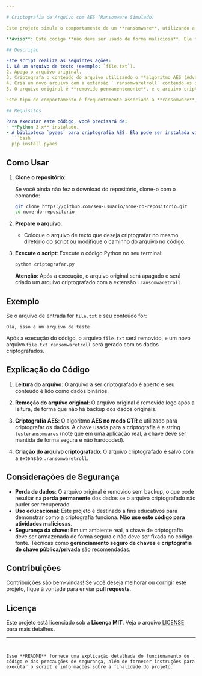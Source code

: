 ```yaml
---

# Criptografia de Arquivo com AES (Ransomware Simulado)

Este projeto simula o comportamento de um **ransomware**, utilizando a criptografia **AES no modo CTR** (Counter) para criptografar arquivos e salvá-los com uma nova extensão. O arquivo original é removido após a criptografia, tornando o conteúdo inacessível sem a chave adequada.

**Aviso**: Este código **não deve ser usado de forma maliciosa**. Ele foi criado com fins educativos para demonstrar como a criptografia e a manipulação de arquivos podem ser feitas com o algoritmo AES.

## Descrição

Este script realiza as seguintes ações:
1. Lê um arquivo de texto (exemplo: `file.txt`).
2. Apaga o arquivo original.
3. Criptografa o conteúdo do arquivo utilizando o **algoritmo AES (Advanced Encryption Standard)** no modo **CTR**.
4. Cria um novo arquivo com a extensão `.ransomwaretroll` contendo os dados criptografados.
5. O arquivo original é **removido permanentemente**, e o arquivo criptografado substitui o original.

Este tipo de comportamento é frequentemente associado a **ransomware**, que é um tipo de malware que criptografa arquivos em um computador e exige pagamento para a recuperação dos dados.

## Requisitos

Para executar este código, você precisará de:
- **Python 3.x** instalado.
- A biblioteca `pyaes` para criptografia AES. Ela pode ser instalada via pip:
  ```bash
  pip install pyaes
  ```

## Como Usar

1. **Clone o repositório**:

   Se você ainda não fez o download do repositório, clone-o com o comando:
   ```bash
   git clone https://github.com/seu-usuario/nome-do-repositorio.git
   cd nome-do-repositorio
   ```

2. **Prepare o arquivo**:
   - Coloque o arquivo de texto que deseja criptografar no mesmo diretório do script ou modifique o caminho do arquivo no código.

3. **Execute o script**:
   Execute o código Python no seu terminal:
   ```bash
   python criptografar.py
   ```
   **Atenção**: Após a execução, o arquivo original será apagado e será criado um arquivo criptografado com a extensão `.ransomwaretroll`.

## Exemplo

Se o arquivo de entrada for `file.txt` e seu conteúdo for:
```
Olá, isso é um arquivo de teste.
```

Após a execução do código, o arquivo `file.txt` será removido, e um novo arquivo `file.txt.ransomwaretroll` será gerado com os dados criptografados.

## Explicação do Código

1. **Leitura do arquivo**:
   O arquivo a ser criptografado é aberto e seu conteúdo é lido como dados binários.

2. **Remoção do arquivo original**:
   O arquivo original é removido logo após a leitura, de forma que não há backup dos dados originais.

3. **Criptografia AES**:
   O algoritmo **AES no modo CTR** é utilizado para criptografar os dados. A chave usada para a criptografia é a string `testeransomwares` (note que em uma aplicação real, a chave deve ser mantida de forma segura e não hardcoded).

4. **Criação do arquivo criptografado**:
   O arquivo criptografado é salvo com a extensão `.ransomwaretroll`.

## Considerações de Segurança

- **Perda de dados**: O arquivo original é removido sem backup, o que pode resultar na **perda permanente** dos dados se o arquivo criptografado não puder ser recuperado.
- **Uso educacional**: Este projeto é destinado a fins educativos para demonstrar como a criptografia funciona. **Não use este código para atividades maliciosas**.
- **Segurança da chave**: Em um ambiente real, a chave de criptografia deve ser armazenada de forma segura e não deve ser fixada no código-fonte. Técnicas como **gerenciamento seguro de chaves** e **criptografia de chave pública/privada** são recomendadas.

## Contribuições

Contribuições são bem-vindas! Se você deseja melhorar ou corrigir este projeto, fique à vontade para enviar **pull requests**.

## Licença

Este projeto está licenciado sob a **Licença MIT**. Veja o arquivo [LICENSE](LICENSE) para mais detalhes.

---
```


Esse **README** fornece uma explicação detalhada do funcionamento do código e das precauções de segurança, além de fornecer instruções para executar o script e informações sobre a finalidade do projeto.
